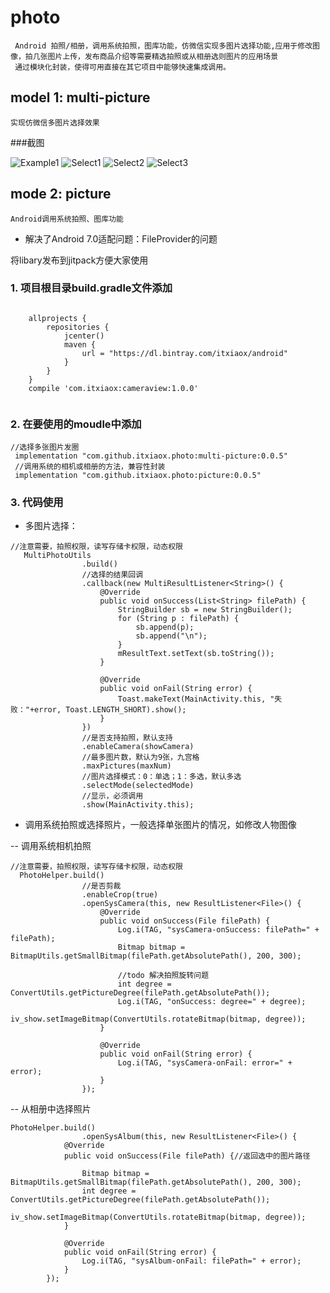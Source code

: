 # photo 
     Android 拍照/相册，调用系统拍照，图库功能，仿微信实现多图片选择功能,应用于修改图像，拍几张图片上传，发布商品介绍等需要精选拍照或从相册选则图片的应用场景
     通过模块化封装，使得可用直接在其它项目中能够快速集成调用。
## model 1: multi-picture
    实现仿微信多图片选择效果

###截图

![Example1](img/photo_test.jpg) ![Select1](img/mulit_picture.jpg) ![Select2](img/picture_camera.jpg) ![Select3](img/picture_crop.jpg)
## mode 2: picture
	Android调用系统拍照、图库功能
   * 解决了Android 7.0适配问题：FileProvider的问题
   
将libary发布到jitpack方便大家使用

### 1. 项目根目录build.gradle文件添加

```

	allprojects {
		repositories {
			jcenter()
			maven {
				url = "https://dl.bintray.com/itxiaox/android"
			}
		}
	}
	compile 'com.itxiaox:cameraview:1.0.0'
	
```
### 2. 在要使用的moudle中添加

```
//选择多张图片发圈
 implementation "com.github.itxiaox.photo:multi-picture:0.0.5"
 //调用系统的相机或相册的方法，兼容性封装
 implementation "com.github.itxiaox.photo:picture:0.0.5"

```
### 3. 代码使用

- 多图片选择：
```
//注意需要，拍照权限，读写存储卡权限，动态权限
   MultiPhotoUtils
                .build()
                //选择的结果回调
                .callback(new MultiResultListener<String>() {
                    @Override
                    public void onSuccess(List<String> filePath) {
                        StringBuilder sb = new StringBuilder();
                        for (String p : filePath) {
                            sb.append(p);
                            sb.append("\n");
                        }
                        mResultText.setText(sb.toString());
                    }

                    @Override
                    public void onFail(String error) {
                        Toast.makeText(MainActivity.this, "失败："+error, Toast.LENGTH_SHORT).show();
                    }
                })
                //是否支持拍照，默认支持
                .enableCamera(showCamera)
                //最多图片数，默认为9张，九宫格
                .maxPictures(maxNum)
                //图片选择模式：0：单选；1：多选，默认多选
                .selectMode(selectedMode)
                //显示，必须调用
                .show(MainActivity.this);

```

- 调用系统拍照或选择照片，一般选择单张图片的情况，如修改人物图像

-- 调用系统相机拍照
```
//注意需要，拍照权限，读写存储卡权限，动态权限
  PhotoHelper.build()
                //是否剪裁
                .enableCrop(true)
                .openSysCamera(this, new ResultListener<File>() {
                    @Override
                    public void onSuccess(File filePath) {
                        Log.i(TAG, "sysCamera-onSuccess: filePath=" + filePath);
                        Bitmap bitmap = BitmapUtils.getSmallBitmap(filePath.getAbsolutePath(), 200, 300);

                        //todo 解决拍照旋转问题
                        int degree = ConvertUtils.getPictureDegree(filePath.getAbsolutePath());
                        Log.i(TAG, "onSuccess: degree=" + degree);
                        iv_show.setImageBitmap(ConvertUtils.rotateBitmap(bitmap, degree));
                    }

                    @Override
                    public void onFail(String error) {
                        Log.i(TAG, "sysCamera-onFail: error=" + error);
                    }
                });

```

-- 从相册中选择照片
```
PhotoHelper.build()
                .openSysAlbum(this, new ResultListener<File>() {
            @Override
            public void onSuccess(File filePath) {//返回选中的图片路径

                Bitmap bitmap = BitmapUtils.getSmallBitmap(filePath.getAbsolutePath(), 200, 300);
                int degree = ConvertUtils.getPictureDegree(filePath.getAbsolutePath());
                iv_show.setImageBitmap(ConvertUtils.rotateBitmap(bitmap, degree));
            }

            @Override
            public void onFail(String error) {
                Log.i(TAG, "sysAlbum-onFail: filePath=" + error);
            }
        });
```



